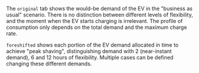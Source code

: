 The `original` tab shows the would-be demand of the EV in the "business as usual" scenario. There is no distinction between different levels of flexibility, and the moment when the EV starts charging is irrelevant. The profile of consumption only depends on the total demand and the maximum charge rate. 

`foreshifted` shows each portion of the EV demand allocated in time to achieve "peak shaving", distinguishing demand with 2 (near-instant demand), 6 and 12 hours of flexibility. Multiple cases can be defined changing these different demands.  
